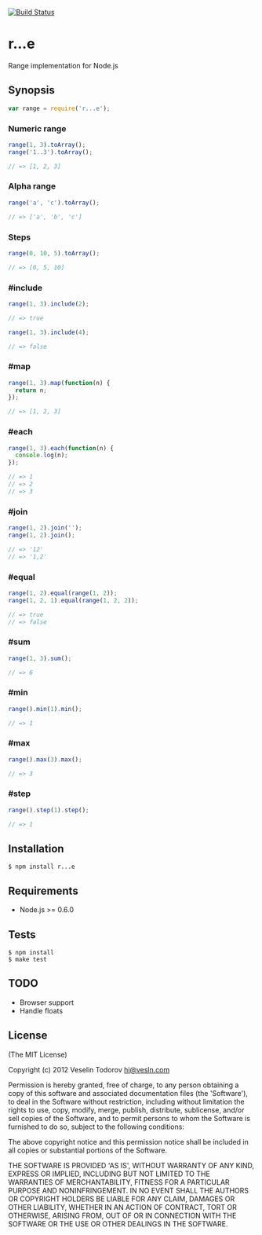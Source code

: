 [![Build Status](https://secure.travis-ci.org/vesln/r...e.png)](http://travis-ci.org/vesln/r...e)

# r...e

Range implementation for Node.js

## Synopsis

```js
var range = require('r...e');
```

### Numeric range

```js
range(1, 3).toArray();
range('1..3').toArray();

// => [1, 2, 3]
```

### Alpha range

```js
range('a', 'c').toArray();

// => ['a', 'b', 'c']
```

### Steps

```js
range(0, 10, 5).toArray();

// => [0, 5, 10]
```

### #include

```js
range(1, 3).include(2);

// => true

range(1, 3).include(4);

// => false
```

### #map

```js
range(1, 3).map(function(n) {
  return n;
});

// => [1, 2, 3]
```

### #each

```js
range(1, 3).each(function(n) {
  console.log(n);
});

// => 1
// => 2
// => 3
```

### #join

```js
range(1, 2).join('');
range(1, 2).join();

// => '12'
// => '1,2'
```

### #equal

```js
range(1, 2).equal(range(1, 2));
range(1, 2, 1).equal(range(1, 2, 2));

// => true
// => false
```

### #sum

```js
range(1, 3).sum();

// => 6
```

### #min

```js
range().min(1).min();

// => 1
```

### #max

```js
range().max(3).max();

// => 3
```

### #step

```js
range().step(1).step();

// => 1
```

## Installation

```
$ npm install r...e
```

## Requirements

- Node.js >= 0.6.0

## Tests

```
$ npm install
$ make test
```

## TODO

- Browser support
- Handle floats

## License

(The MIT License)

Copyright (c) 2012 Veselin Todorov <hi@vesln.com>

Permission is hereby granted, free of charge, to any person obtaining
a copy of this software and associated documentation files (the
'Software'), to deal in the Software without restriction, including
without limitation the rights to use, copy, modify, merge, publish,
distribute, sublicense, and/or sell copies of the Software, and to
permit persons to whom the Software is furnished to do so, subject to
the following conditions:

The above copyright notice and this permission notice shall be
included in all copies or substantial portions of the Software.

THE SOFTWARE IS PROVIDED 'AS IS', WITHOUT WARRANTY OF ANY KIND,
EXPRESS OR IMPLIED, INCLUDING BUT NOT LIMITED TO THE WARRANTIES OF
MERCHANTABILITY, FITNESS FOR A PARTICULAR PURPOSE AND NONINFRINGEMENT.
IN NO EVENT SHALL THE AUTHORS OR COPYRIGHT HOLDERS BE LIABLE FOR ANY
CLAIM, DAMAGES OR OTHER LIABILITY, WHETHER IN AN ACTION OF CONTRACT,
TORT OR OTHERWISE, ARISING FROM, OUT OF OR IN CONNECTION WITH THE
SOFTWARE OR THE USE OR OTHER DEALINGS IN THE SOFTWARE.
